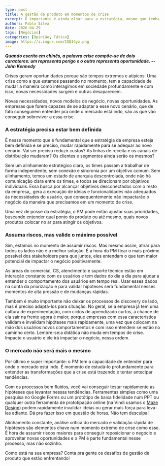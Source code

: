 ```yaml
---
type: post
title: A gestão de produto em momentos de crise
excerpt: O importante é ainda olhar para a estratégia, mesmo que tenha que mudá-la
authors: Pablo Silva
date: 2020-04-29
tags: [Negócios]
categories: [Opinião, Tático]
image: https://i.imgur.com/IQQ14yz.png
---
```


***Quando escrito em chinês, a palavra crise compõe-se de dois
caracteres: um representa perigo e o outro representa oportunidade. \--
John Kennedy***

Crises geram oportunidades porque são tempos extremos e atípicos. Uma
crise como a que estamos passando no momento, tem a capacidade de mudar
a maneira como interagimos em sociedade profundamente e com isso, novas
necessidades surgem e outras desaparecem.

Novas necessidades, novos modelos de negócio, novas oportunidades. As
empresas que forem capazes de se adaptar a esse novo cenário, que de
fato conseguirem entender pra onde o mercado está indo, são as que vão
conseguir sobreviver a essa crise.

### A estratégia precisa estar bem definida

É nesse momento que é fundamental que a estratégia da empresa esteja bem
definida e se preciso, mudar rapidamente para se adequar ao novo
cenário. Vai ser preciso reduzir custos? As linhas de receita e os
canais de distribuição mudaram? Os clientes e segmentos ainda serão os
mesmos?

Sem um alinhamento estratégico claro, os times passam a trabalhar de
forma independente, sem conexão e sincronia por um objetivo comum. Sem
alinhamento, temos um estado de anarquia descontrolada, onde não há
comunicação clara entre os times, e todos se direcionam por objetivos
individuais. Essa busca por alcançar objetivos desconectados com o resto
da empresa,, gera a execução de ideias e funcionalidades não adequados
às necessidades do usuário, que consequentemente não impactarão o
negócio da maneira que precisamos em um momento de crise.

Uma vez de posse da estratégia, o PM pode então ajustar suas
prioridades, buscando entender qual ponto do produto ou até mesmo, quais
novos produtos colocar no ar para atingir os objetivos.

### Assuma riscos, mas valide o máximo possível

Sim, estamos no momento de assumir riscos. Mas mesmo assim, atirar para
todos os lados não é a melhor solução. É a hora do PM ficar o mais
próximo possível dos stakeholders para que juntos, eles entendam o que
tem maior potencial de impactar o negócio positivamente.

As áreas do comercial, CS, atendimento e suporte técnico estão em
interação constante com os usuários e tem dados do dia a dia para ajudar
a entender o comportamento dos usuários em tempo real. Usar esses dados
na conta da priorização e para validar hipóteses será fundamental nesses
momentos de alta pressão e de mudanças rápidas.

Também é muito importante não deixar os processos de discovery de lado,
mas é preciso adaptá-los para situação. No geral, se a empresa já tem
uma cultura de experimentação, com ciclos de aprendizado curtos, a
chance de ela sair na frente agora é maior, porque empresas com essa
característica validam e invalidam hipóteses mais rapidamente, uma vez
que colocam na mão dos usuários novos comportamentos e com isso entendem
se estão no caminho certo. Lembre-se:a didática não muda em tempos de
crise. Impacte o usuário e ele irá impactar o negócio, nessa ordem.

### O mercado não será mais o mesmo

Por último e super importante: o PM tem a capacidade de entender para
onde o mercado está indo. É momento de estudá-lo profundamente para
entender as transformações que a crise está trazendo e tentar antecipar
tendências.

Com os processos bem fluidos, você vai conseguir testar rapidamente as
hipóteses que levantar nessas tendências. Ferramentas simples como uma
pesquisa no Google Forms ou um protótipo de baixa fidelidade num PPT ou
qualquer outra ferramenta de prototipação online (na Vindi usamos o
[Maze Design](https://maze.design/)) podem rapidamente invalidar ideias
ou gerar mais força para levá-las adiante. Dá pra fazer isso em questão
de horas. Não tem desculpa!

Alinhamento constante, análise crítica do mercado e validação rápida de
hipóteses são elementos chave num momento extremo de crise como esse. É
hora de assumir riscos maiores para conseguir reposicionar o negócio e
aproveitar novas oportunidades e o PM é parte fundamental nesse
processo, mas não sozinho.

Como está na sua empresa? Conta pra gente os desafios de gestão de
produto que estão enfrentando!